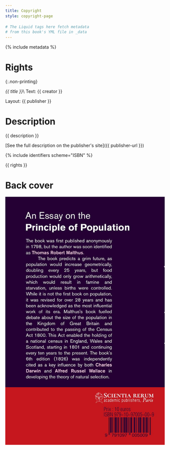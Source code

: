 ```yaml
---
title: Copyright
style: copyright-page

# The Liquid tags here fetch metadata 
# from this book's YML file in _data
---
```


{% include metadata %}

# Rights
{:.non-printing}

*{{ title }}*\\
Text: {{ creator }}

Layout: {{ publisher }}

# Description

{{ description }}

[See the full description on the publisher's site]({{ publisher-url }})

{% include identifiers scheme="ISBN" %}

{{ rights }}

# Back cover

![](../images/web/backcover.jpg)
